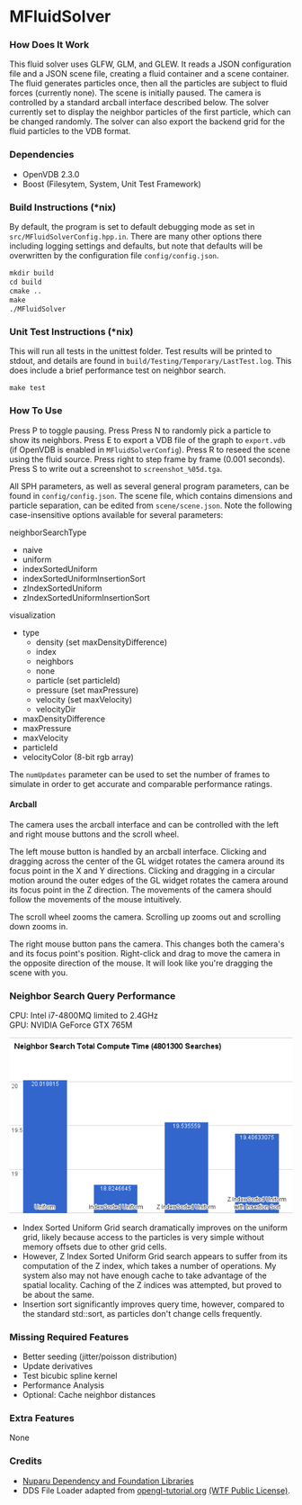 # MFluidSolver #
### How Does It Work ###
This fluid solver uses GLFW, GLM, and GLEW. It reads a JSON configuration file
and a JSON scene file, creating a fluid container and a scene container. The
fluid generates particles once, then all the particles are subject to fluid
forces (currently none). The scene is initially paused. The camera is controlled
by a standard arcball interface described below. The solver currently set to
display the neighbor particles of the first particle, which can be changed
randomly. The solver can also export the backend grid for the fluid particles to
the VDB format.

### Dependencies ###

- OpenVDB 2.3.0
- Boost (Filesytem, System, Unit Test Framework)

### Build Instructions (*nix) ###
By default, the program is set to default debugging mode as set in
`src/MFluidSolverConfig.hpp.in`. There are many other options there including
logging settings and defaults, but note that defaults will be overwritten by
the configuration file `config/config.json`.

    mkdir build
    cd build
    cmake ..
    make
    ./MFluidSolver

### Unit Test Instructions (*nix) ###
This will run all tests in the unittest folder. Test results will be printed
to stdout, and details are found in `build/Testing/Temporary/LastTest.log`.
This does include a brief performance test on neighbor search.

    make test

### How To Use ###
Press P to toggle pausing. Press Press N to randomly pick a particle to show
its neighbors. Press E to export a VDB file of the graph to `export.vdb` (if
OpenVDB is enabled in `MFluidSolverConfig`). Press R to reseed the scene
using the fluid source. Press right to step frame by frame (0.001 seconds).
Press S to write out a screenshot to `screenshot_%05d.tga`.

All SPH parameters, as well as several general program parameters, can be found
in `config/config.json`. The scene file, which contains dimensions and particle
separation, can be edited from `scene/scene.json`. Note the following
case-insensitive options available for several parameters:

neighborSearchType

- naive
- uniform
- indexSortedUniform
- indexSortedUniformInsertionSort
- zIndexSortedUniform
- zIndexSortedUniformInsertionSort

visualization
- type
    - density (set maxDensityDifference)
    - index
    - neighbors
    - none
    - particle (set particleId)
    - pressure (set maxPressure)
    - velocity (set maxVelocity)
    - velocityDir
- maxDensityDifference
- maxPressure
- maxVelocity
- particleId
- velocityColor (8-bit rgb array)

The `numUpdates` parameter can be used to set the number of frames to simulate
in order to get accurate and comparable performance ratings.

#### Arcball ####
The camera uses the arcball interface and can be controlled with the left and
right mouse buttons and the scroll wheel.

The left mouse button is handled by an arcball interface. Clicking and dragging
across the center of the GL widget rotates the camera around its focus point in
the X and Y directions. Clicking and dragging in a circular motion around the
outer edges of the GL widget rotates the camera around its focus point in the Z
direction. The movements of the camera should follow the movements of the mouse
intuitively.

The scroll wheel zooms the camera. Scrolling up zooms out and scrolling down
zooms in.

The right mouse button pans the camera. This changes both the camera's and its
focus point's position. Right-click and drag to move the camera in the opposite
direction of the mouse. It will look like you're dragging the scene with you.

### Neighbor Search Query Performance ###
CPU: Intel i7-4800MQ limited to 2.4GHz<br />
GPU: NVIDIA GeForce GTX 765M

![Exponential Improvement with Uniform Grid over Naive Neighbor Search](images/nsPerfGraph1.png?raw=true "The uniform grid neighbor search dramatically reduces search time to O(n).")

- Index Sorted Uniform Grid search dramatically improves on the uniform grid,
likely because access to the particles is very simple without memory offsets
due to other grid cells.
- However, Z Index Sorted Uniform Grid search appears to suffer from its
computation of the Z index, which takes a number of operations. My system also
may not have enough cache to take advantage of the spatial locality. Caching of
the Z indices was attempted, but proved to be about the same.
- Insertion sort significantly improves query time, however, compared to the
standard std::sort, as particles don't change cells frequently.

### Missing Required Features ###

- Better seeding (jitter/poisson distribution)
- Update derivatives
- Test bicubic spline kernel
- Performance Analysis
- Optional: Cache neighbor distances

### Extra Features ###
None

### Credits ###
- [Nuparu Dependency and Foundation Libraries](https://github.com/betajippity/Nuparu)
- DDS File Loader adapted from [opengl-tutorial.org](http://www.opengl-tutorial.org/beginners-tutorials/tutorial-5-a-textured-cube/) [(WTF Public License)](http://www.wtfpl.net/).